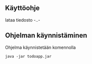 ## Käyttöohje
lataa tiedosto -..-

## Ohjelman käynnistäminen

Ohjelma käynnistetään komennolla 

```
java -jar todoapp.jar
```


